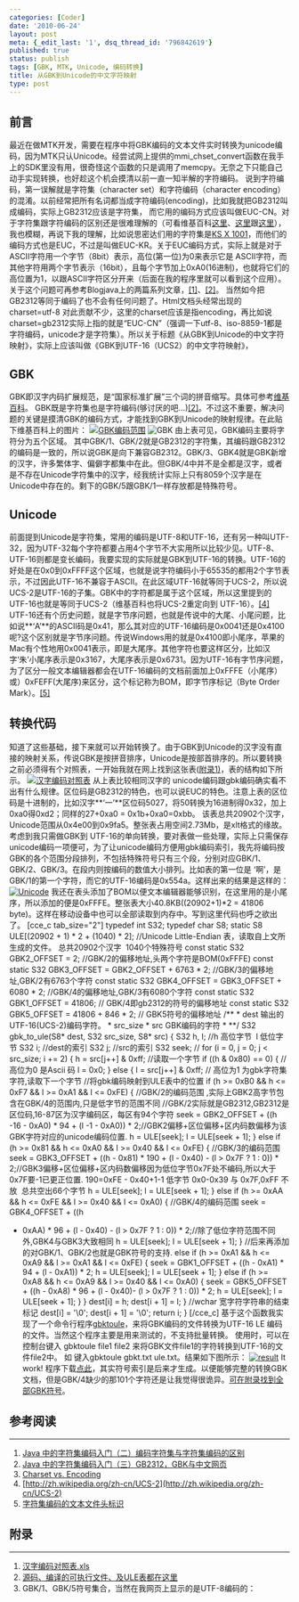 ```yaml
---
categories: [Coder]
date: '2010-06-24'
layout: post
meta: {_edit_last: '1', dsq_thread_id: '796842619'}
published: true
status: publish
tags: [GBK, MTK, Unicode, 编码转换]
title: 从GBK到Unicode的中文字符映射
type: post
---
```

前言
----

最近在做MTK开发，需要在程序中将GBK编码的文本文件实时转换为unicode编码，因为MTK只认Unicode。经尝试网上提供的mmi\_chset\_convert函数在我手上的SDK里没有用，很奇怪这个函数的只是调用了memcpy。无奈之下只能自己动手实现转换，也好趁这个机会摸清以前一直一知半解的字符编码。
说到字符编码，第一误解就是字符集（character set）和字符编码（character
encoding）的混淆。以前经常把所有名词都当成字符编码(encoding)，比如我就把GB2312叫成编码，实际上GB2312应该是字符集，
而它用的编码方式应该叫做EUC-CN。对于字符集跟字符编码的区别还是很难理解的（可看维基百科[这里](http://zh.wikipedia.org/zh/%E5%AD%97%E7%AC%A6%E7%BC%96%E7%A0%81)、[这里](http://zh.wikipedia.org/zh-cn/Gb2312)跟[这里](http://zh.wikipedia.org/zh-cn/EUC)），我也模糊，再说下我的理解，比如说思密达们用的字符集是[KS X 1001](http://zh.wikipedia.org/zh-cn/KS_X_1001 "KS X 1001")，而他们的编码方式也是EUC，不过是叫做EUC-KR。关于EUC编码方式，实际上就是对于ASCII字符用一个字节（8bit）表示，高位(第一位)为0来表示它是
ASCII字符，而其他字符用两个字节表示（16bit），且每个字节加上0xA0(16进制)，也就将它们的高位置为1，以跟ASCII字符区分开来（后面在我的程序里就可以看到这个应用）。关于这个问题可再参考Blogjava上的两篇系列文章，[[1]](#ref1)、[[2]](#ref2)。
当然如今把GB2312等同于编码了也不会有任何问题了。Html文档头经常出现的
charset=utf-8
对此贡献不少，这里的charset应该是指encoding，再比如说charset=gb2312实际上指的就是“EUC-CN”（强调一下utf-8、iso-8859-1都是字符编码，unicode才是字符集）。所以关于标题《从GBK到Unicode的中文字符映射》，实际上应该叫做《GBK到UTF-16（UCS2）的中文字符映射》，

GBK
---

GBK即汉字内码扩展规范，是“国家标准扩展”三个词的拼音缩写。具体可参考[维基百科](http://zh.wikipedia.org/zh-cn/GBK)。
GBK既是字符集也是字符编码(够讨厌的吧…)[[2]](#ref2)。不过这不重要，解决问题的关键是摸清GBK的编码方式，才能找到GBK到Unicode的映射规律。在此贴下维基百科上的图片：
[![](http://dourok.info/wp-content/uploads/2010/06/GBK%E7%BC%96%E7%A0%81%E8%8C%83%E5%9B%B4.jpg "GBK编码范围")](http://dourok.info/wp-content/uploads/2010/06/GBK%E7%BC%96%E7%A0%81%E8%8C%83%E5%9B%B4.jpg)
![](http://upload.wikimedia.org/wikipedia/en/thumb/0/0c/GBK_encoding.svg/500px-GBK_encoding.svg.png "GBK")
由上表可见，GBK编码主要将字符分为五个区域。
其中GBK/1、GBK/2就是GB2312的字符集，其编码跟GB2312的编码是一致的，所以说GBK是向下兼容GB2312。GBK/3、GBK4就是GBK新增的汉字，许多繁体字、偏僻字都集中在此。但GBK/4中并不是全都是汉字，或者是不存在Unicode字符集中的汉字，经我统计实际上只有8059个汉字是在Unicode中存在的。剩下的GBK/5跟GBK/1一样存放都是特殊符号。

Unicode
-------

前面提到Unicode是字符集，常用的编码是UTF-8和UTF-16，还有另一种叫UTF-32，因为UTF-32每个字符都要占用4个字节不大实用所以比较少见。UTF-8、UTF-16则都是变长编码，我要实现的实际就是GBK到UTF-16的转换。UTF-16的好处是在0x0到0xFFFF这个区域，也就是说字符编码小于65535的都用2个字节表示，不过因此UTF-16不兼容于ASCII。在此区域UTF-16就等同于UCS-2，所以说UCS-2是UTF-16的子集。GBK中的字符都是属于这个区域，所以这里提到的UTF-16也就是等同于UCS-2（维基百科也将UCS-2重定向到
UTF-16）。[[4]](#ref4)
UTF-16还有个历史问题，就是字节序问题，也就是传说中的大尾、小尾问题，比如说**‘A’**的ASCII码是0x41，那么其对应的UTF-16编码是0x0041还是0x4100呢?这个区别就是字节序问题。传说Windows用的就是0x4100即小尾序，苹果的Mac有个性地用0x0041表示，即是大尾序。其他字符也要这样区分，比如汉字‘朱’小尾序表示是0x3167，大尾序表示是0x6731。因为UTF-16有字节序问题，为了区分一般文本编辑器都会在UTF-16编码的文档前面加上0xFFFE（小尾序）或）0xFEFF(大尾序)来区分，这个标记称为BOM，即字节序标记（Byte
Order Mark）。[[5]](#ref5)

转换代码
--------

知道了这些基础，接下来就可以开始转换了。由于GBK到Unicode的汉字没有直接的映射关系，传说GBK是按拼音排序，Unicode是按部首排序的。所以要转换之前必须得有个对照表，一开始我就在网上找到这张表([附录1)](#add1)，表的结构如下所示。
[![](http://dourok.info/wp-content/uploads/2010/06/%E6%B1%89%E5%AD%97%E7%BC%96%E7%A0%81%E5%AF%B9%E7%85%A7%E8%A1%A8.jpg "汉字编码对照表")](http://dourok.info/wp-content/uploads/2010/06/%E6%B1%89%E5%AD%97%E7%BC%96%E7%A0%81%E5%AF%B9%E7%85%A7%E8%A1%A8.jpg)
从上表比较相同汉字的
unicode编码跟gbk编码确实看不出有什么规律。区位码是GB2312的特色，也可以说EUC的特色。注意上表的区位码是十进制的，比如汉字**‘一’**区位码5027，将50转换为16进制得0x32，加上0xa0得0xd2；同样的27+0xa0
= 0x1b+0xa0=0xbb。
该表总共20902个汉字，Unicode范围从0x4e00到0x9fa5。整张表占用空间2.73Mb，是xlt格式的缘故。考虑到我只需做GBK到
UTF-16的单向转换，要对表做一些处理，实际上只需保存unicode编码一项便可，为了让unicode编码方便用gbk编码索引，我先将编码按
GBK的各个范围分段排列，不包括特殊符号只有三个段，分别对应GBK/1、GBK/2、GBK/3。在段内则按编码的数值大小排列。比如表的第一位是
‘啊’，是GBK/1的第一个字符，而它的UTF-16编码是0x554a。这样出来的结果是这样的：
[![](http://dourok.info/wp-content/uploads/2010/06/Unicode.jpg "Unicode")](http://dourok.info/wp-content/uploads/2010/06/Unicode.jpg)
我还在表头添加了BOM以便文本编辑器能够识别，在这里用的是小尾序，所以添加的便是0xFFFE。整张表大小40.8KB((20902+1)\*2
= 41806
byte)。这样在移动设备中也可以全部读取到内存中。写到这里代码也呼之欲出了。
[cce\_c tab\_size="2"] typedef int S32; typedef char S8; static S8
ULE[(20902 + 1) \* 2 + (1040) \* 2]; //Unicode Little-Endian
表，读取自上文所生成的文件。 总共20902个汉字  1040个特殊符号 const static
S32 GBK2\_OFFSET = 2; //GBK/2的偏移地址,头两个字符是BOM(0xFFFE) const
static S32 GBK3\_OFFSET = GBK2\_OFFSET + 6763 \* 2;
//GBK/3的偏移地址,GBK/2有6763个字符 const static S32 GBK4\_OFFSET =
GBK3\_OFFSET + 6080 \* 2; //GBK/4的偏移地址,GBK/3有6080个字符 const
static S32 GBK1\_OFFSET = 41806; // GBK/4即gb2312的符号的偏移地址 const
static S32 GBK5\_OFFSET = 41806 + 846 \* 2; // GBK5符号的偏移地址 /\*\*
\* dest 输出的UTF-16(UCS-2)编码字符。 \* src\_size \* src GBK编码的字符
\* \*\*/ S32 gbk\_to\_ule(S8\* dest, S32 src\_size, S8\* src) { S32 h,
l; //h 高位字节  l 低位字节 S32 i; //dest的索引 S32 j; //src的索引 S32
seek; // for (i = 0, j = 0; j \< src\_size; i += 2) { h = src[j++] &
0xff; //读取一个字节 if ((h & 0x80) == 0) { // 高位为0 是Ascii 码 l =
0x0; } else { l = src[j++] & 0xff; // 高位为1
为gbk字符集字符,读取下一个字节 //将gbk编码映射到ULE表中的位置 if (h \>=
0xB0 && h \<= 0xF7 && l \>= 0xA1 && l \<= 0xFE) { //GBK/2的编码范围
,实际上GBK2高字节包含在GBK/4的范围内,只是低字节的范围不同
//GBK/2实际就是GB2312,GB2312是区位码,16-87区为汉字编码区，每区有94个字符
seek = GBK2\_OFFSET + ((h -16 - 0xA0) \* 94 + (l -1 - 0xA0)) \*
2;//GBK2偏移+区位偏移+区内码数偏移为该GBK字符对应的unicode编码位置. h =
ULE[seek]; l = ULE[seek + 1]; } else if (h \>= 0x81 && h \<= 0xA0 && l
\>= 0x40 && l \<= 0xFE) { //GBK/3的编码范围 seek = GBK3\_OFFSET + ((h -
0x81) \* 190 + (l - 0x40) - (l \> 0x7F ? 1 : 0)) \*
2;//GBK3偏移+区位偏移+区内码数偏移因为低位字节0x7F处不编码,所以大于0x7F要-1已更正位置.
190=0xFE - 0x40+1-1 低字节 0x0-0x39 与 0x7F,0xFF 不放  总共空出66个字节
h = ULE[seek]; l = ULE[seek + 1]; } else if (h \>= 0xAA && h \<= 0xFE &&
l \>= 0x40 && l \<= 0xA0) { //GBK/4的编码范围 seek = GBK4\_OFFSET + ((h
- 0xAA) \* 96 + (l - 0x40) - (l \> 0x7F ? 1 : 0)) \*
2;//除了低位字符范围不同外,GBK4与GBK3大致相同 h = ULE[seek]; l =
ULE[seek + 1]; } //后来再添加的对GBK/1、GBK/2也就是GBK符号的支持. else
if (h \>= 0xA1 && h \<= 0xA9 && l \>= 0xA1 && l \<= 0xFE) { seek =
GBK1\_OFFSET + ((h - 0xA1) \* 94 + (l - 0xA1)) \* 2; h = ULE[seek]; l =
ULE[seek + 1]; } else if (h \>= 0xA8 && h \<= 0xA9 && l \>= 0x40 && l
\<= 0xA0) { seek = GBK5\_OFFSET + ((h - 0xA8) \* 96 + (l - 0x40)- (l \>
0x7F ? 1 : 0)) \* 2; h = ULE[seek]; l = ULE[seek + 1]; } } dest[i] = h;
dest[i + 1] = l; } //wchar 宽字符字符串的结束标记 dest[i] = '\\0';
dest[i + 1] = '\\0'; return i; } [/cce\_c]
基于这个函数我实现了一个命令行程序[gbktoule](#add2)，来将GBK编码的文件转换为UTF-16
LE 编码的文件。当然这个程序主要是用来测试的，不支持批量转换。
使用时，可以在控制台键入 gbktoule file1 file2
来将GBK文件file1的字符转换到UTF-16的文件file2中。 如 键入gbktoule
gbkt.txt ule.txt。结果如下图所示：
[![](http://dourok.info/wp-content/uploads/2010/06/result.jpg "result")](http://dourok.info/wp-content/uploads/2010/06/result.jpg)
It work!
程序下载[点此](#add2)，其实符号索引是后来才生成。以便能够完整的转换GBK文档，但是GBK/4缺少的那101个字符还是让我觉得很诡异。[可在附录找到全部GBK符号](#add3)。

参考阅读
--------

* * * * *

1.  [Java
    中的字符集编码入门（二）编码字符集与字符集编码的区别](http://www.blogjava.net/zhenandaci/archive/2008/12/24/248041.html)
2.  [Java
    中的字符集编码入门（三）GB2312，GBK与中文网页](http://www.blogjava.net/zhenandaci/archive/2008/12/24/248056.html)
3.  [Charset vs.
    Encoding](http://kore-nordmann.de/blog/0082_charset_versus_encoding.html)
4.  [http://zh.wikipedia.org/zh-cn/UCS-2](http://zh.wikipedia.org/zh-cn/UCS-2)
5.  [字符集编码的文本文件头标识](http://blog.csdn.net/linuxsystem/archive/2009/06/03/4238089.aspx)

附录
----

* * * * *

1.  [汉字编码对照表.xls](http://dourok.info/wp-content/uploads/2010/06/汉字编码对照表.xls)
2.  [源码、编译的可执行文件、及ULE表都在这里](http://dourok.info/wp-content/uploads/2010/06/gbktoule.7z)
3.  GBK/1、GBK/5符号集合，当然在我网页上显示的是UTF-8编码的：

